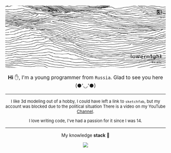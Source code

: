 ﻿<p align="center">
<img src="resources/banner_fnl.png" alt="banner">
</p>

<p align="center" style="font-size: 16px">
<strong>Hi</strong> ✋, I'm a young programmer from <code>Russia</code>. Glad to see you here (●'◡'●)
</p>

---

<p align="center" style="font-size: 13px">
I like 3d modeling out of a hobby, 
I could have left a link to <code>sketchfab</code>,
but my account was blocked due to the political situation
There is a video on my YouTube 
<a href="https://www.youtube.com/channel/UC3lD0dc9YRnF5z4bUbE-FpA">Channel</a>.
</p>

<p align="center" style="align-content: center; font-size: 13px">
I love writing code, I've had a passion for it since I was 14.

---

<p align="center" style="font-size: 14px">My knowledge <strong>stack</strong> 🧠</p>

<p align="center">
  <a href="https://skillicons.dev">
    <img src="https://skillicons.dev/icons?i=git,cs,dotnet,cpp,cmake,html,css,bootstrap,react,ts,js,postgresql,redis" />
  </a>
</p>